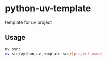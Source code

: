 # python-uv-template

template for uv project

## Usage

```bash
uv sync
mv src/python_uv_template src/[project_name]
```
